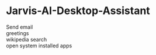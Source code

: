 # Jarvis-AI-Desktop-Assistant

Send email<br>
greetings<br>
wikipedia search<br>
open system installed apps<br>

